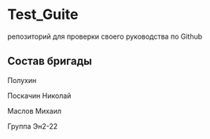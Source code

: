 # Test_Guite
репозиторий для проверки своего руководства по Github
##  Состав бригады 
Полухин 

Поскачин Николай

Маслов Михаил

Группа Эн2-22
